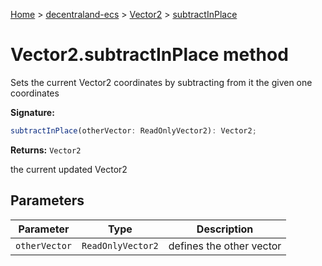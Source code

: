 [Home](./index) &gt; [decentraland-ecs](./decentraland-ecs.md) &gt; [Vector2](./decentraland-ecs.vector2.md) &gt; [subtractInPlace](./decentraland-ecs.vector2.subtractinplace.md)

# Vector2.subtractInPlace method

Sets the current Vector2 coordinates by subtracting from it the given one coordinates

**Signature:**
```javascript
subtractInPlace(otherVector: ReadOnlyVector2): Vector2;
```
**Returns:** `Vector2`

the current updated Vector2

## Parameters

|  Parameter | Type | Description |
|  --- | --- | --- |
|  `otherVector` | `ReadOnlyVector2` | defines the other vector |

